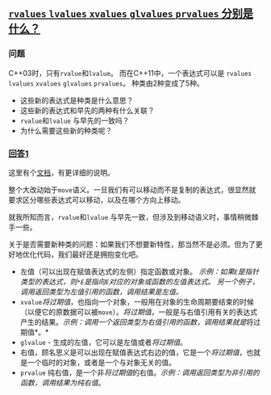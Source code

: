 ## [`rvalues` `lvalues` `xvalues` `glvalues` `prvalues` 分别是什么？](https://stackoverflow.com/questions/3601602/what-are-rvalues-lvalues-xvalues-glvalues-and-prvalues)

### 问题
C++03时，只有`rvalue`和`lvalue`。
而在C++11中，一个表达式可以是 `rvalues` `lvalues` `xvalues` `glvalues` `prvalues`。
种类由2种变成了5种。

- 这些新的表达式是种类是什么意思？
- 这些新的表达式和早先的两种有什么关联？
- `rvalue`和`lvalue` 与早先的一致吗？
- 为什么需要这些新的种类呢？

### [回答1](https://stackoverflow.com/a/3601661/3533902)
这里有个[文档](http://www.open-std.org/jtc1/sc22/wg21/docs/papers/2010/n3055.pdf)，有更详细的说明。

整个大改动始于`move`语义。一旦我们有可以移动而不是复制的表达式，很显然就要求区分哪些表达式可以移动，以及在哪个方向上移动。

就我所知而言，`rvalue`和`lvalue` 与早先一致，但涉及到移动语义时，事情稍微棘手一些。

关于是否需要新种类的问题：如果我们不想要新特性，那当然不是必须。但为了更好地优化代码，我们最好还是拥抱变化吧。

- 左值（可以出现在赋值表达式的左侧）指定函数或对象。 *示例：如果`E`是指针类型的表达式，则`*E`是指向`E`对应的对象或函数的左值表达式。 另一个例子，调用返回类型为左值引用的函数，调用结果是左值。*
- `xvalue`*将过期值*，也指向一个对象，一般用在对象的生命周期要结束的时候（以便它的原数据可以被`move`）。*将过期值*，一般是与右值引用有关的表达式产生的结果。*示例：调用一个返回类型为右值引用的函数，调用结果就是*将过期值*。*
- `glvalue` - 生成的左值，它可以是左值或者*将过期值*。
- 右值，顾名思义是可以出现在赋值表达式右边的值，它是一个*将过期值*，也就是一个临时的对象，或者是一个与对象无关的值。
- `prvalue` 纯右值，是一个非*将过期值*的右值。*示例：调用返回类型为非引用的函数，调用结果为纯右值*。